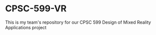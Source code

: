 # CPSC-599-VR
This is my team's repository for our CPSC 599 Design of Mixed Reality Applications project
